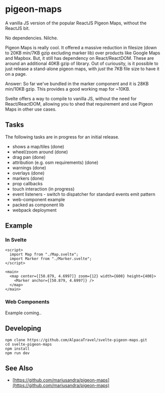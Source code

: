 # pigeon-maps

A vanilla JS version of the popular ReactJS Pigeon Maps, without the ReactJS bit.

No dependencies. Nilche.

Pigeon Maps is really cool. It offered a massive reduction in filesize (down to 20KB min/7KB gzip excluding marker lib) over products like Google Maps and Mapbox. But, it still has dependency on React/ReactDOM. These are around an additional 40KB gzip of library. Out of curiousity, is it possible to just release a stand-alone pigeon maps, with _just_ the 7KB file size to have it on a page.

Answer: So far we've bundled in the marker component and it is 28KB min/10KB gzip. This provides a good working map for ~10KB.

Svelte offers a way to compile to vanilla JS, without the need for React/ReactDOM, allowing you to shed that requirement and use Pigeon Maps in other use cases.

## Tasks

The following tasks are in progress for an initial release.

- shows a map/tiles (done)
- wheel/zoom around (done)
- drag pan (done)
- attribution (e.g. osm requirements) (done)
- warnings (done)
- overlays (done)
- markers (done)
- prop callbacks
- touch interaction (in progress)
- event listeners - switch to dispatcher for standard events emit pattern
- web-component example
- packed as component lib
- webpack deployment

## Example

### In Svelte

```
<script>
  import Map from "./Map.svelte";
  import Marker from "./Marker.svelte";
</script>

<main>
  <map center={[50.879, 4.6997]} zoom={12} width={600} height={400}>
    <Marker anchor={[50.879, 4.6997]} />
  </map>
</main>
```

### Web Components

Example coming..

## Developing

```
npm clone https://github.com/AlpacaTravel/svelte-pigeon-maps.git
cd svelte-pigeon-maps
npm install
npm run dev
```

## See Also

- [https://github.com/mariusandra/pigeon-maps](https://github.com/mariusandra/pigeon-maps)
